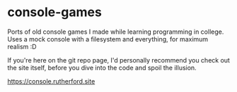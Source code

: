 # console-games
Ports of old console games I made while learning programming in college.
Uses a mock console with a filesystem and everything, for maximum realism :D

If you're here on the git repo page, I'd personally recommend you check out the
site itself, before you dive into the code and spoil the illusion.

https://console.rutherford.site
